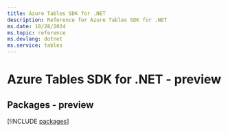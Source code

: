 ```yaml
---
title: Azure Tables SDK for .NET
description: Reference for Azure Tables SDK for .NET
ms.date: 10/28/2024
ms.topic: reference
ms.devlang: dotnet
ms.service: tables
---
```

# Azure Tables SDK for .NET - preview
## Packages - preview
[!INCLUDE [packages](tables-index.md)]